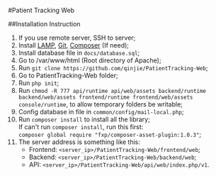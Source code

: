 #Patient Tracking Web

##Installation Instruction

1. If you use remote server, SSH to server;
2. Install [LAMP](https://www.digitalocean.com/community/tutorials/how-to-install-linux-apache-mysql-php-lamp-stack-on-ubuntu-14-04), [Git](https://www.digitalocean.com/community/tutorials/how-to-install-git-on-ubuntu-14-04), [Composer](https://www.digitalocean.com/community/tutorials/how-to-install-and-use-composer-on-ubuntu-14-04) (If need);
3. Install database file in ```docs/database.sql```;
4. Go to /var/www/html (Root directory of Apache);
5. Run ```git clone https://github.com/qinjie/PatientTracking-Web```;
6. Go to PatientTracking-Web folder;
7. Run ```php init```;
8. Run ```chmod -R 777 api/runtime api/web/assets backend/runtime backend/web/assets frontend/runtime frontend/web/assets console/runtime```, to allow temporary folders be writable;
9. Config database in file in ```common/config/mail-local.php```;
10. Run ```composer install``` to install all the library; <br>
    If can't run ```composer install```, run this first:<br>
	```composer global require "fxp/composer-asset-plugin:1.0.3"```;
11. The server address is something like this:
    * Frontend: ```<server_ip>/PatientTracking-Web/frontend/web```;
    * Backend: ```<server_ip>/PatientTracking-Web/backend/web```;
    * API: ```<server_ip>/PatientTracking-Web/api/web/index.php/v1```.
